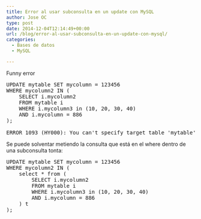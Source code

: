 ```yaml
---
title: Error al usar subconsulta en un update con MySQL
author: Jose OC
type: post
date: 2014-12-04T12:14:49+00:00
url: /blog/error-al-usar-subconsulta-en-un-update-con-mysql/
categories:
  - Bases de datos
  - MySQL

---
```

Funny error

<pre class="lang:mysql decode:true ">UPDATE mytable SET mycolumn = 123456
WHERE mycolumn2 IN (
    SELECT i.mycolumn2
    FROM mytable i 
    WHERE i.mycolumn3 in (10, 20, 30, 40) 
    AND i.mycolumn = 886
);

ERROR 1093 (HY000): You can't specify target table 'mytable' for update in FROM clause</pre>

Se puede solventar metiendo la consulta que está en el where dentro de una subconsulta tonta:

<pre class="lang:mysql decode:true">UPDATE mytable SET mycolumn = 123456
WHERE mycolumn2 IN (
    select * from (
        SELECT i.mycolumn2
        FROM mytable i 
        WHERE i.mycolumn3 in (10, 20, 30, 40) 
        AND i.mycolumn = 886
    ) t
);</pre>

&nbsp;